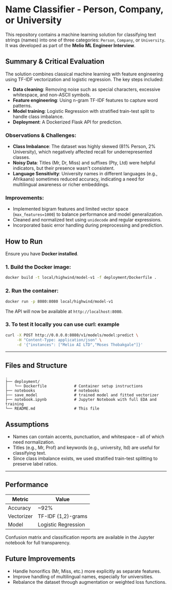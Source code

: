 
# Name Classifier - Person, Company, or University

This repository contains a machine learning solution for classifying text strings (names) into one of three categories: `Person`, `Company`, or `University`. It was developed as part of the **Melio ML Engineer Interview**.


## Summary & Critical Evaluation

The solution combines classical machine learning with feature engineering using TF-IDF vectorization and logistic regression. The key steps included:
- **Data cleaning**: Removing noise such as special characters, excessive whitespace, and non-ASCII symbols.
- **Feature engineering**: Using n-gram TF-IDF features to capture word patterns.
- **Model training**: Logistic Regression with stratified train-test split to handle class imbalance.
- **Deployment**: A Dockerized Flask API for prediction.

### Observations & Challenges:
- **Class Imbalance**: The dataset was highly skewed (81% Person, 2% University), which negatively affected recall for underrepresented classes.
- **Noisy Data**: Titles (Mr, Dr, Miss) and suffixes (Pty, Ltd) were helpful indicators, but their presence wasn't consistent.
- **Language Sensitivity**: University names in different languages (e.g., Afrikaans) sometimes reduced accuracy, indicating a need for multilingual awareness or richer embeddings.

### Improvements:
- Implemented bigram features and limited vector space (`max_features=1000`) to balance performance and model generalization.
- Cleaned and normalized text using `unidecode` and regular expressions.
- Incorporated basic error handling during preprocessing and prediction.


## How to Run

Ensure you have **Docker installed**.

### 1. Build the Docker image:

```bash
docker build -t local/highwind/model-v1 -f deployment/Dockerfile .
```

### 2. Run the container:

```bash
docker run -p 8080:8080 local/highwind/model-v1
```

The API will now be available at `http://localhost:8080`.

### 3. To test it locally you can use curl: example

```bash
curl -X POST http://0.0.0.0:8080/v1/models/model:predict \
     -H "Content-Type: application/json" \
     -d '{"instances": ["Melio AI LTD","Moses Thobakgale"]}'


```


---

## Files and Structure

```
.
├── deployment/
│   └── Dockerfile            # Container setup instructions
├── notebooks                 # notebooks
├── save_model                # trained model and fitted vectorizer
├── notebook.ipynb            # Jupyter Notebook with full EDA and training
└── README.md                 # This file
```


## Assumptions

- Names can contain accents, punctuation, and whitespace – all of which need normalization.
- Titles (e.g., Mr, Prof) and keywords (e.g., university, ltd) are useful for classifying text.
- Since class imbalance exists, we used stratified train-test splitting to preserve label ratios.

---

## Performance

| Metric        | Value     |
|---------------|-----------|
| Accuracy      | ~92%      |
| Vectorizer    | TF-IDF (1,2)-grams |
| Model         | Logistic Regression |

Confusion matrix and classification reports are available in the Jupyter notebook for full transparency.

## Future Improvements

- Handle honorifics (Mr, Miss, etc.) more explicitly as separate features.
- Improve handling of multilingual names, especially for universities.
- Rebalance the dataset through augmentation or weighted loss functions.



